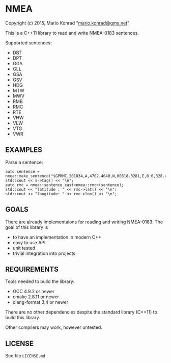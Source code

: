 NMEA
====

Copyright (c) 2015, Mario Konrad "mario.konrad@gmx.net"

This is a C++11 library to read and write NMEA-0183 sentences.

Supported sentences:
- DBT
- DPT
- GGA
- GLL
- GSA
- GSV
- HDG
- MTW
- MWV
- RMB
- RMC
- RTE
- VHW
- VLW
- VTG
- VWR

EXAMPLES
--------

Parse a sentence:

	auto sentence = nmea::make_sentence("$GPRMC,201034,A,4702.4040,N,00818.3281,E,0.0,328.4,260807,0.6,E,A*17");
	std::cout << s->tag() << "\n";
	auto rmc = nmea::sentence_cast<nmea::rmc>(sentence);
	std::cout << "latitude : " << rmc->lat() << "\n";
	std::cout << "longitude: " << rmc->lon() << "\n";

GOALS
-----

There are already implementaions for reading and writing NMEA-0183.
The goal of this library is
- to have an implementation in modern C++
- easy to use API
- unit tested
- trivial integration into projects

REQUIREMENTS
------------

Tools needed to build the library:
- GCC 4.9.2 or newer
- cmake 2.8.11 or newer
- clang-format 3.4 or newer

There are no other dependencies despite the standard library (C++11)
to build this library.

Other compilers may work, however untested.

LICENSE
-------

See file ```LICENSE.md```

